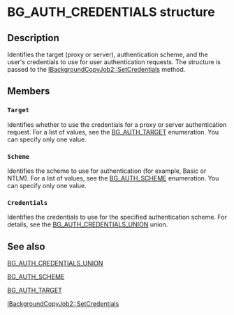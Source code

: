 # BG_AUTH_CREDENTIALS structure

## Description

Identifies the target (proxy or server), authentication scheme, and the user's credentials to use for user authentication requests. The structure is passed to the
[IBackgroundCopyJob2::SetCredentials](https://learn.microsoft.com/windows/desktop/api/bits1_5/nf-bits1_5-ibackgroundcopyjob2-setcredentials) method.

## Members

### `Target`

Identifies whether to use the credentials for a proxy or server authentication request. For a list of values, see the
[BG_AUTH_TARGET](https://learn.microsoft.com/windows/desktop/api/bits1_5/ne-bits1_5-bg_auth_target) enumeration. You can specify only one value.

### `Scheme`

Identifies the scheme to use for authentication (for example, Basic or NTLM). For a list of values, see the
[BG_AUTH_SCHEME](https://learn.microsoft.com/windows/desktop/api/bits1_5/ne-bits1_5-bg_auth_scheme) enumeration. You can specify only one value.

### `Credentials`

Identifies the credentials to use for the specified authentication scheme. For details, see the
[BG_AUTH_CREDENTIALS_UNION](https://learn.microsoft.com/windows/desktop/api/bits1_5/ns-bits1_5-bg_auth_credentials_union) union.

## See also

[BG_AUTH_CREDENTIALS_UNION](https://learn.microsoft.com/windows/desktop/api/bits1_5/ns-bits1_5-bg_auth_credentials_union)

[BG_AUTH_SCHEME](https://learn.microsoft.com/windows/desktop/api/bits1_5/ne-bits1_5-bg_auth_scheme)

[BG_AUTH_TARGET](https://learn.microsoft.com/windows/desktop/api/bits1_5/ne-bits1_5-bg_auth_target)

[IBackgroundCopyJob2::SetCredentials](https://learn.microsoft.com/windows/desktop/api/bits1_5/nf-bits1_5-ibackgroundcopyjob2-setcredentials)